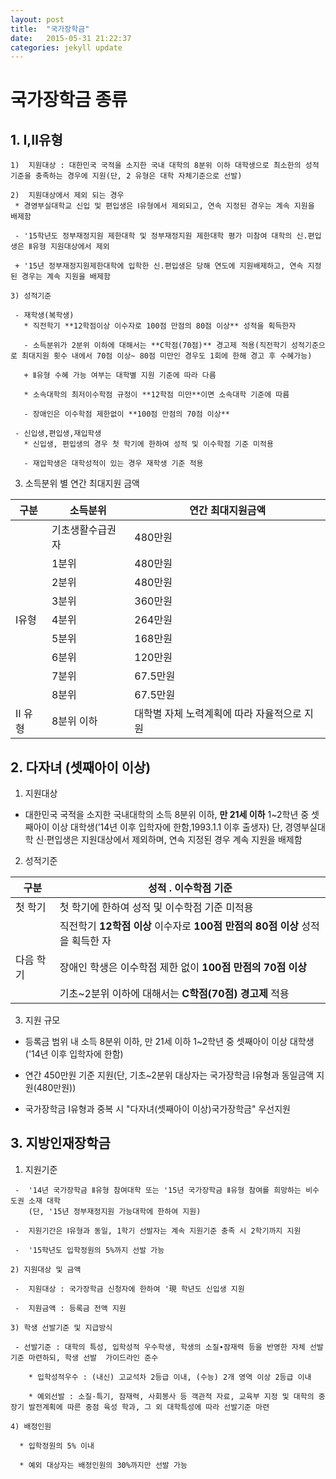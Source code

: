 ```yaml
---
layout: post
title:  "국가장학금"
date:   2015-05-31 21:22:37
categories: jekyll update
---
```

# 국가장학금 종류

## 1. Ⅰ,Ⅱ유형
    1)  지원대상 : 대한민국 국적을 소지한 국내 대학의 8분위 이하 대학생으로 최소한의 성적기준을 충족하는 경우에 지원(단, 2 유형은 대학 자체기준으로 선발)

    2)  지원대상에서 제외 되는 경우
     * 경영부실대학교 신입 및 편입생은 Ⅰ유형에서 제외되고, 연속 지정된 경우는 계속 지원을 배제함

     - '15학년도 정부재정지원 제한대학 및 정부재정지원 제한대학 평가 미참여 대학의 신.편입생은 Ⅱ유형 지원대상에서 제외
 
     + '15년 정부재정지원제한대학에 입학한 신.편입생은 당해 연도에 지원배제하고, 연속 지정된 경우는 계속 지원을 배제함
 
    3) 성적기준
 
     - 재학생(복학생)
       * 직전학기 **12학점이상 이수자로 100점 만점의 80점 이상** 성적을 획득한자
 
       - 소득분위가 2분위 이하에 대해서는 **C학점(70점)** 경고제 적용(직전학기 성적기준으로 최대지원 횟수 내에서 70점 이상~ 80점 미만인 경우도 1회에 한해 경고 후 수혜가능)   
  
       + Ⅱ유형 수혜 가능 여부는 대학별 지원 기준에 따라 다름

       * 소속대학의 최저이수학점 규정이 **12학점 미만**이면 소속대학 기준에 따름

       - 장애인은 이수학점 제한없이 **100점 만점의 70점 이상**

     - 신입생,편입생,재입학생
       * 신입생, 편입생의 경우 첫 학기에 한하여 성적 및 이수학점 기준 미적용

       - 재입학생은 대학성적이 있는 경우 재학생 기준 적용

  3) 소득분위 별 연간 최대지원 금액

  구분     | 소득분위         | 연간 최대지원금액 |
  -------- |----------------- |------------------ |
           | 기초생활수급권자 | 480만원		  |     
	   |       1분위      |	480만원		  | 
	   |	   2분위      | 480만원		  |
           |       3분위      |	360만원		  |		
  Ⅰ유형   |       4분위      |	264만원	 	  |	
           |       5분위      | 168만원		  |
           |       6분위      | 120만원		  |
	   |	   7분위      | 67.5만원	  |
           |       8분위      | 67.5만원	  |
  Ⅱ 유형   | 8분위 이하       | 대학별 자체 노력계획에 따라 자율적으로 지원 |

## 2. 다자녀 (셋째아이 이상)

1) 지원대상
  - 대한민국 국적을 소지한 국내대학의 소득 8분위 이하, **만 21세 이하** 1~2학년 중 셋째아이 이상 대학생(’14년 이후        입학자에 한함,1993.1.1 이후 출생자) 단, 경영부실대학  신·편입생은 지원대상에서 제외하며, 연속 지정된 경우 계속        지원을 배제함
  
2) 성적기준

| 구분 | 성적 . 이수학점 기준 |
|----- |--------------------- |
| 첫 학기 | 첫 학기에 한하여 성적 및 이수학점 기준 미적용
|          | 직전학기 **12학점 이상** 이수자로 **100점 만점의 80점 이상** 성적을 획득한 자 |
| 다음 학기| 장애인 학생은 이수학점 제한 없이 **100점 만점의 70점 이상** |
|          | 기초~2분위 이하에 대해서는 **C학점(70점) 경고제** 적용 |

3) 지원 규모
  
  - 등록금 범위 내 소득 8분위 이하, 만 21세 이하 1~2학년 중 셋째아이 이상 대학생 ('14년 이후 입학자에 한함)

  - 연간 450만원 기준 지원(단, 기초~2분위 대상자는 국가장학금 Ⅰ유형과 동일금액 지원(480만원))
  
  - 국가장학금 Ⅰ유형과 중복 시 "다자녀(셋째아이 이상)국가장학금" 우선지원
   
## 3. 지방인재장학금

   1) 지원기준
   
     -  '14년 국가장학금 Ⅱ유형 참여대학 또는 '15년 국가장학금 Ⅱ유형 참여를 희망하는 비수도권 소재 대학
        (단, '15년 정부재정지원 가능대학에 한하여 지원)
        
     -  지원기간은 Ⅰ유형과 동일, 1학기 선발자는 계속 지원기준 충족 시 2학기까지 지원
     
     -  '15학년도 입학정원의 5%까지 선발 가능
     
    2) 지원대상 및 금액
     
     -  지원대상 : 국가장학금 신청자에 한하여 '現 학년도 신입생 지원
     
     -  지원금액 : 등록금 전액 지원
     
    3) 학생 선발기준 및 지급방식
    
     - 선발기준 : 대학의 특성, 입학성적 우수학생, 학생의 소질∙잠재력 등을 반영한 자체 선발 기준 마련하되, 학생 선발  가이드라인 준수
     
        * 입학성적우수 : (내신) 고교석차 2등급 이내, (수능) 2개 영역 이상 2등급 이내
        
        * 예외선발 : 소질·특기, 잠재력, 사회봉사 등 객관적 자료, 교육부 지정 및 대학의 중장기 발전계획에 따른 중점 육성 학과, 그 외 대학특성에 따라 선발기준 마련
        
    4) 배정인원
      
      * 입학정원의 5% 이내
      
      * 예외 대상자는 배정인원의 30%까지만 선발 가능

[jekyll]:      http://jekyllrb.com
[jekyll-gh]:   https://github.com/jekyll/jekyll
[jekyll-help]: https://github.com/jekyll/jekyll-help
